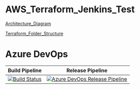 # AWS_Terraform_Jenkins_Test
[Architecture_Diagram](assets/Architecture_Diagram.md)

[Terraform_Folder_Structure](assets/Terraform_Folder_Structure.md)

# Azure DevOps
| Build Pipeline | Release Pipeline |
| ---- | ---- |
| [![Build Status](https://dev.azure.com/DevOpsNxt961/Nxt/_apis/build/status%2FALB_build?branchName=alb)](https://dev.azure.com/DevOpsNxt961/Nxt/_build/latest?definitionId=3&branchName=alb) | [![Azure DevOps Release Pipeline](https://dev.azure.com/your-organization/your-project/_apis/build/status/your-pipeline-name?branchName=main)](https://vsrm.dev.azure.com/DevOpsNxt961/_apis/public/Release/badge/9adb4fbe-b74d-4b2b-b048-09612ac8de25/1/1) |
